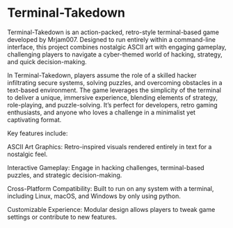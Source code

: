 # Terminal-Takedown
Terminal-Takedown is an action-packed, retro-style terminal-based game developed by Mrjam007. Designed to run entirely within a command-line interface, this project combines nostalgic ASCII art with engaging gameplay, challenging players to navigate a cyber-themed world of hacking, strategy, and quick decision-making.

In Terminal-Takedown, players assume the role of a skilled hacker infiltrating secure systems, solving puzzles, and overcoming obstacles in a text-based environment. The game leverages the simplicity of the terminal to deliver a unique, immersive experience, blending elements of strategy, role-playing, and puzzle-solving. It’s perfect for developers, retro gaming enthusiasts, and anyone who loves a challenge in a minimalist yet captivating format.

Key features include:





ASCII Art Graphics: Retro-inspired visuals rendered entirely in text for a nostalgic feel.



Interactive Gameplay: Engage in hacking challenges, terminal-based puzzles, and strategic decision-making.



Cross-Platform Compatibility: Built to run on any system with a terminal, including Linux, macOS, and Windows by only using python.



Customizable Experience: Modular design allows players to tweak game settings or contribute to new features.

